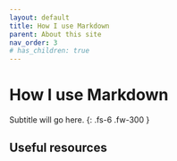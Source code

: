 ```yaml
---
layout: default
title: How I use Markdown
parent: About this site
nav_order: 3
# has_children: true
---
```


# How I use Markdown
Subtitle will go here.
{: .fs-6 .fw-300 }

## Useful resources